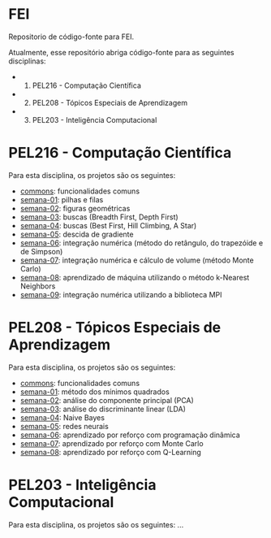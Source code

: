 # FEI

Repositorio de código-fonte para FEI.

Atualmente, esse repositório abriga código-fonte para as seguintes disciplinas:

* 1. PEL216 - Computação Científica
* 2. PEL208 - Tópicos Especiais de Aprendizagem
* 3. PEL203 - Inteligência Computacional

# PEL216 - Computação Científica
Para esta disciplina, os projetos são os seguintes:
* [commons](https://github.com/fvarrebola/fei/tree/master/pel216/commons): funcionalidades comuns
* [semana-01](https://github.com/fvarrebola/fei/tree/master/pel216/week1): pilhas e filas
* [semana-02](https://github.com/fvarrebola/fei/tree/master/pel216/week2): figuras geométricas
* [semana-03](https://github.com/fvarrebola/fei/tree/master/pel216/week3): buscas (Breadth First, Depth First)
* [semana-04](https://github.com/fvarrebola/fei/tree/master/pel216/week4): buscas (Best First, Hill Climbing, A Star)
* [semana-05](https://github.com/fvarrebola/fei/tree/master/pel216/week5): descida de gradiente
* [semana-06](https://github.com/fvarrebola/fei/tree/master/pel216/week6): integração numérica (método do retângulo, do trapezóide e de Simpson)
* [semana-07](https://github.com/fvarrebola/fei/tree/master/pel216/week7): integração numérica e cálculo de volume (método Monte Carlo)
* [semana-08](https://github.com/fvarrebola/fei/tree/master/pel216/week8): aprendizado de máquina utilizando o método k-Nearest Neighbors
* [semana-09](https://github.com/fvarrebola/fei/tree/master/pel216/week9): integração numérica utilizando a biblioteca MPI

# PEL208 - Tópicos Especiais de Aprendizagem
Para esta disciplina, os projetos são os seguintes:
* [commons](https://github.com/fvarrebola/fei/tree/master/pel208/commons): funcionalidades comuns
* [semana-01](https://github.com/fvarrebola/fei/tree/master/pel208/week1): método dos mínimos quadrados
* [semana-02](https://github.com/fvarrebola/fei/tree/master/pel208/week2): análise do componente principal (PCA)
* [semana-03](https://github.com/fvarrebola/fei/tree/master/pel208/week3): análise do discriminante linear (LDA)
* [semana-04](https://github.com/fvarrebola/fei/tree/master/pel208/week4): Naive Bayes
* [semana-05](https://github.com/fvarrebola/fei/tree/master/pel208/week5): redes neurais
* [semana-06](https://github.com/fvarrebola/fei/tree/master/pel208/week6): aprendizado por reforço com programação dinâmica
* [semana-07](https://github.com/fvarrebola/fei/tree/master/pel208/week7): aprendizado por reforço com Monte Carlo
* [semana-08](https://github.com/fvarrebola/fei/tree/master/pel208/week8): aprendizado por reforço com Q-Learning

# PEL203 - Inteligência Computacional
Para esta disciplina, os projetos são os seguintes:
...
